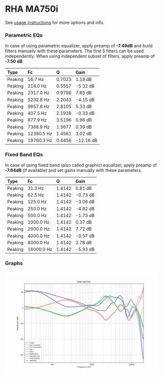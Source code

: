 # RHA MA750i
See [usage instructions](https://github.com/jaakkopasanen/AutoEq#usage) for more options and info.

### Parametric EQs
In case of using parametric equalizer, apply preamp of **-7.49dB** and build filters manually
with these parameters. The first 5 filters can be used independently.
When using independent subset of filters, apply preamp of **-7.50 dB**.

| Type    | Fc         |      Q | Gain      |
|:--------|:-----------|:-------|:----------|
| Peaking | 16.7 Hz    | 0.7023 | 1.19 dB   |
| Peaking | 214.0 Hz   | 0.5557 | -5.32 dB  |
| Peaking | 2317.0 Hz  | 0.9796 | 7.65 dB   |
| Peaking | 5232.8 Hz  | 2.2043 | -4.15 dB  |
| Peaking | 9657.6 Hz  | 2.8105 | 5.33 dB   |
| Peaking | 407.5 Hz   | 2.1938 | -0.33 dB  |
| Peaking | 877.9 Hz   | 3.5196 | 0.96 dB   |
| Peaking | 7368.9 Hz  | 1.5677 | 0.39 dB   |
| Peaking | 12390.5 Hz | 1.4561 | 3.02 dB   |
| Peaking | 19760.3 Hz | 0.4456 | -12.16 dB |

### Fixed Band EQs
In case of using fixed band (also called graphic) equalizer, apply preamp of **-7.84dB**
(if available) and set gains manually with these parameters.

| Type    | Fc         |      Q | Gain     |
|:--------|:-----------|:-------|:---------|
| Peaking | 31.3 Hz    | 1.4142 | 0.81 dB  |
| Peaking | 62.5 Hz    | 1.4142 | -0.73 dB |
| Peaking | 125.0 Hz   | 1.4142 | -3.06 dB |
| Peaking | 250.0 Hz   | 1.4142 | -4.92 dB |
| Peaking | 500.0 Hz   | 1.4142 | -1.73 dB |
| Peaking | 1000.0 Hz  | 1.4142 | 0.37 dB  |
| Peaking | 2000.0 Hz  | 1.4142 | 7.72 dB  |
| Peaking | 4000.0 Hz  | 1.4142 | -0.57 dB |
| Peaking | 8000.0 Hz  | 1.4142 | 2.78 dB  |
| Peaking | 16000.0 Hz | 1.4142 | -5.93 dB |

### Graphs
![](./RHA%20MA750i.png)